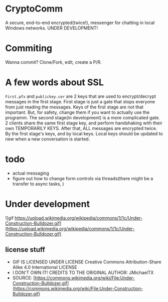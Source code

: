 # CryptoComm
A secure, end-to-end encrypted(twice!), messenger for chatting in local Windows networks. UNDER DEVELOPMENT!

# Commiting
Wanna commit? Clone/Fork, edit, create a P/R. 

# A few words about SSL
`First.pfx` and `publickey.cer` are 2 keys that are used to encrypt/decrypt messages in the first stage.
First stage is just a gate that stops everyone from just reading the messages. Keys of the first stage are not that important. But, for safety, change them if you want to actually use the programm.
The second stage(in development) is a more complicated gate. 2 clients share the same first stage key, and perform handshaking with their own TEMPORARILY KEYS. After that, ALL messages are encrypted twice. By the first stage's keys, and by local keys. Local keys should be updated to new when a new conversation is started. 

# todo

- actual messaging
- figure out how to change form controls via threads(there might be a transfer to async tasks, )


# Under development 
![gif https://upload.wikimedia.org/wikipedia/commons/1/1c/Under-Construction-Bulldozer.gif](https://upload.wikimedia.org/wikipedia/commons/1/1c/Under-Construction-Bulldozer.gif)

## license stuff
* GIF IS LICENSED UNDER LICENSE Creative Commons Attribution-Share Alike 4.0 International LICENSE
* I DON'T OWN IT! CREDITS TO THE ORIGINAL AUTHOR: JMichaelTX
* SOURCE: [https://commons.wikimedia.org/wiki/File:Under-Construction-Bulldozer.gif](https://commons.wikimedia.org/wiki/File:Under-Construction-Bulldozer.gif)
